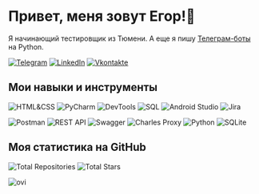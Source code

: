 # Привет, меня зовут Егор!👋

Я начинающий тестировщик из Тюмени. А еще я пишу [Телеграм-боты](https://github.com/yegor-an/Bots) на Python.

[![Telegram](https://img.shields.io/badge/Telegram-2CA5E0?style=for-the-badge&logo=telegram&logoColor=white)](https://t.me/yegor_an)
[![LinkedIn](https://img.shields.io/badge/LinkedIn-0077B5?style=for-the-badge&logo=linkedin&logoColor=white)](https://www.linkedin.com/in/yegor-an/)
[![Vkontakte](https://img.shields.io/badge/вконтакте-%232E87FB.svg?&style=for-the-badge&logo=vk&logoColor=white)](https://vk.com/zu_mit_bitte)

## Мои навыки и инструменты

![HTML&CSS](https://img.shields.io/badge/HTML%26CSS-%23FF9999?style=flat-square&logo=html5&logoColor=white)
![PyCharm](https://img.shields.io/badge/PyCharm-%23FF9999?style=flat-square&logo=pycharm&logoColor=white)
![DevTools](https://img.shields.io/badge/DevTools-%23FF9999?style=flat-square&logo=google-chrome&logoColor=white)
![SQL](https://img.shields.io/badge/SQL-%23FF9999?style=flat-square&logo=MySQL&logoColor=white)
![Android Studio](https://img.shields.io/badge/AndroidStudio-%23FF9999?style=flat-square&logo=android-studio&logoColor=white)
![Jira](https://img.shields.io/badge/Jira-%23FF9999?style=flat-square&logo=jira&logoColor=white)

![Postman](https://img.shields.io/badge/Postman-%23FF9999?style=flat-square&logo=postman&logoColor=white)
![REST API](https://img.shields.io/badge/RESTAPI-%23FF9999?style=flat-square&logo=rest-api&logoColor=white)
![Swagger](https://img.shields.io/badge/Swagger-%23FF9999?style=flat-square&logo=swagger&logoColor=white)
![Charles Proxy](https://img.shields.io/badge/CharlesProxy-%23FF9999?style=flat-square&logo=charles-proxy&logoColor=white)
![Python](https://img.shields.io/badge/Python-%23FF9999?style=flat-square&logo=python&logoColor=white)
![SQLite](https://img.shields.io/badge/SQLite-%23FF9999?style=flat-square&logo=sqlite&logoColor=white)

## Моя статистика на GitHub

![Total Repositories](https://img.shields.io/badge/Repositories-2-blue)
![Total Stars](https://img.shields.io/badge/Stars-1-blue)

<img src="https://github-readme-stats.vercel.app/api/top-langs?username=yegor-an&show_icons=true&locale=en&layout=compact&theme=chartreuse-dark" alt="ovi" />

